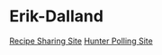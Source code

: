 # Erik-Dalland
[Recipe Sharing Site](https://fmundergrad.hunter.cuny.edu/~dallande/WebDev2/WebsiteFiles/MidtermProject/index.html)
[Hunter Polling Site](https://swiss1.hunter.cuny.edu/students/dev6/FinalProject/pollSite.html)
